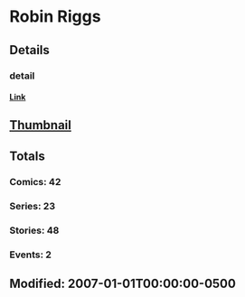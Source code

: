 # Robin  Riggs 
## Details
### detail
#### [Link](http://marvel.com/comics/creators/2121/robin_riggs?utm_campaign=apiRef&utm_source=225578a89fc76f3d20fbffda5d17a88d)
## [Thumbnail](http://i.annihil.us/u/prod/marvel/i/mg/b/40/image_not_available.jpg)
## Totals
### Comics: 42
### Series: 23
### Stories: 48
### Events: 2
## Modified: 2007-01-01T00:00:00-0500